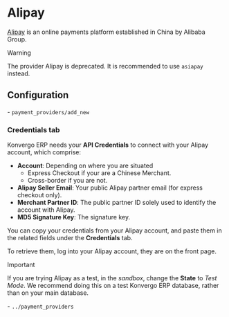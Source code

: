 # Alipay

[Alipay](https://www.alipay.com/) is an online payments platform
established in China by Alibaba Group.

> [!WARNING]
> The provider Alipay is deprecated. It is recommended to use `asiapay`
> instead.

## Configuration

<div class="seealso">

\- `payment_providers/add_new`

</div>

### Credentials tab

Konvergo ERP needs your **API Credentials** to connect with your Alipay account,
which comprise:

- **Account**: Depending on where you are situated
  - <span class="title-ref">Express Checkout</span> if your are a
    Chinese Merchant.
  - <span class="title-ref">Cross-border</span> if you are not.
- **Alipay Seller Email**: Your public Alipay partner email (for express
  checkout only).
- **Merchant Partner ID**: The public partner ID solely used to identify
  the account with Alipay.
- **MD5 Signature Key**: The signature key.

You can copy your credentials from your Alipay account, and paste them
in the related fields under the **Credentials** tab.

To retrieve them, log into your Alipay account, they are on the front
page.

> [!IMPORTANT]
> If you are trying Alipay as a test, in the *sandbox*, change the
> **State** to *Test Mode*. We recommend doing this on a test Konvergo ERP
> database, rather than on your main database.

<div class="seealso">

\- `../payment_providers`

</div>

